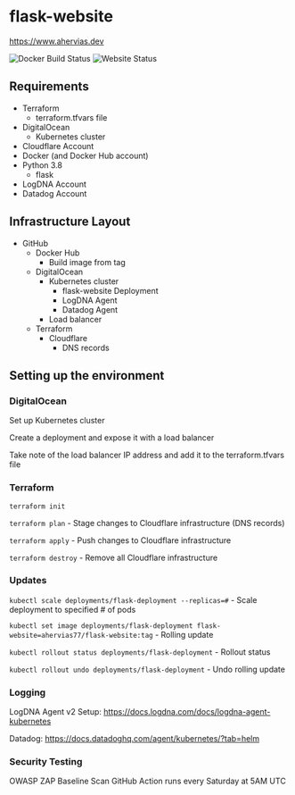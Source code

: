 # flask-website
https://www.ahervias.dev

![Docker Build Status](https://img.shields.io/docker/cloud/build/ahervias77/flask-website)
![Website Status](https://img.shields.io/website?down_color=red&down_message=down&up_color=g&up_message=up&url=https%3A%2F%2Fwww.ahervias.dev)
## Requirements
* Terraform
    * terraform.tfvars file
* DigitalOcean
    * Kubernetes cluster
* Cloudflare Account
* Docker (and Docker Hub account)
* Python 3.8
    * flask
* LogDNA Account
* Datadog Account
## Infrastructure Layout
* GitHub
    * Docker Hub
        * Build image from tag
    * DigitalOcean
        * Kubernetes cluster
            * flask-website Deployment
            * LogDNA Agent
            * Datadog Agent
        * Load balancer
    * Terraform
        * Cloudflare
            * DNS records
    
## Setting up the environment
### DigitalOcean
Set up Kubernetes cluster

Create a deployment and expose it with a load balancer

Take note of the load balancer IP address and add it to the terraform.tfvars file

### Terraform
`terraform init`

`terraform plan` - Stage changes to Cloudflare infrastructure (DNS records)

`terraform apply` - Push changes to Cloudflare infrastructure

`terraform destroy` - Remove all Cloudflare infrastructure

### Updates
`kubectl scale deployments/flask-deployment --replicas=#` - Scale deployment to specified # of pods

`kubectl set image deployments/flask-deployment flask-website=ahervias77/flask-website:tag` - Rolling update

`kubectl rollout status deployments/flask-deployment` - Rollout status

`kubectl rollout undo deployments/flask-deployment` - Undo rolling update

### Logging
LogDNA Agent v2 Setup: https://docs.logdna.com/docs/logdna-agent-kubernetes

Datadog: https://docs.datadoghq.com/agent/kubernetes/?tab=helm

### Security Testing
OWASP ZAP Baseline Scan GitHub Action runs every Saturday at 5AM UTC